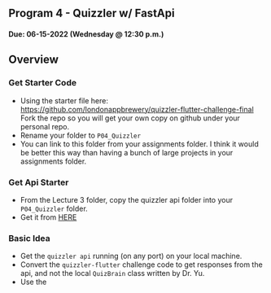 ## Program 4 - Quizzler w/ FastApi

#### Due: 06-15-2022 (Wednesday @ 12:30 p.m.)


## Overview

### Get Starter Code
- Using the starter file here: https://github.com/londonappbrewery/quizzler-flutter-challenge-final Fork the repo so you will get your own copy on github under your personal repo. 
- Rename your folder to `P04_Quizzler`
- You can link to this folder from your assignments folder. I think it would be better this way than having a bunch of large projects in your assignments folder. 


### Get Api Starter

- From the Lecture 3 folder, copy the quizzler api folder into your `P04_Quizzler` folder.
- Get it from [HERE](../../Lectures/L03/04_quizzler_api/)


### Basic Idea

- Get the `quizzler api` running (on any port) on your local machine.
- Convert the `quizzler-flutter` challenge code to get responses from the api, and not the local `QuizBrain` class written by Dr. Yu. 
- Use the 
